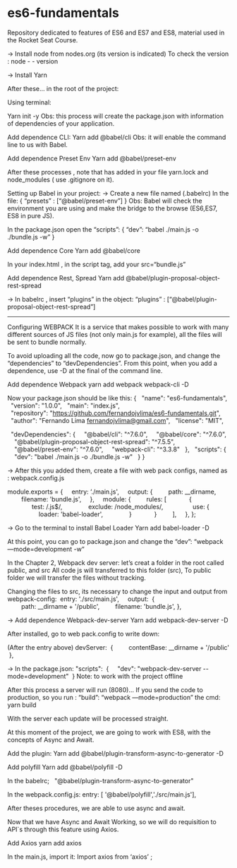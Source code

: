 # es6-fundamentals
Repository dedicated to features of ES6 and ES7 and ES8, material used in the Rocket Seat Course.

-> Install node from nodes.org (its version is indicated)
To check the version : node  - - version

-> Install Yarn 

After these… in the root of the project:

Using terminal:

Yarn init -y
Obs: this process will create the package.json with information of dependencies of your application.

Add dependence CLI:
Yarn add @babel/cli
Obs: it will enable the command line to us with Babel.

Add dependence Preset Env
Yarn add @babel/preset-env

After these processes , note that has added in your file yarn.lock and node_modules ( use .gitignore on it).

Setting up Babel in your project:
-> Create a new file named (.babelrc)
In the file:
{
	“presets” : [“@babel/preset-env”]
}
Obs: Babel will check the environment you are using and make the bridge to the browse (ES6,ES7, ES8 in pure JS).

In the package.json open the “scripts”: 
{
	“dev”: “babel ./main.js -o ./bundle.js -w”
}

Add dependence Core
Yarn add @babel/core

In your index.html , in the script tag, add your src=“bundle.js”

Add dependence Rest, Spread
Yarn add @babel/plugin-proposal-object-rest-spread

-> In babelrc , insert “plugins” in the object:
“plugins” : [“@babel/plugin-proposal-object-rest-spread”]

*********
Configuring WEBPACK
It is a service that makes possible to work with many different sources of JS files (not only main.js for example), all the files will be sent to bundle normally.

To avoid uploading all the code, now go to package.json, and change the “dependencies” to “devDependencies”.
From this point, when you add a dependence, use -D at the final of the command line.

Add dependence Webpack
yarn add webpack webpack-cli -D

Now your package.json should be like this:
{
  "name": "es6-fundamentals",
  "version": "1.0.0",
  "main": "index.js",
  "repository": "https://github.com/fernandojvlima/es6-fundamentals.git",
  "author": "Fernando Lima <fernandojvlima@gmail.com>",
  "license": "MIT",

  "devDependencies": {
    "@babel/cli": "^7.6.0",
    "@babel/core": "^7.6.0",
    "@babel/plugin-proposal-object-rest-spread": "^7.5.5",
    "@babel/preset-env": "^7.6.0",
    "webpack-cli": "^3.3.8"
  },
  "scripts": {
    "dev": "babel ./main.js -o ./bundle.js -w"
  }
}


-> After this you added them, create a file with web pack configs, named as : webpack.config.js

module.exports = {
    entry: ‘./main.js',
    output: {
        path: __dirname,
        filename: 'bundle.js',
    },
    module: {
        rules: [
            {
              test: /\.js$/,
              exclude: /node_modules/,  
              use: {
                  loader: 'babel-loader',
              }
            }
        ],
    },
};

-> Go to the terminal to install Babel Loader
Yarn add babel-loader -D

At this point, you can go to package.json  and change the “dev”: “webpack —mode=development -w“

In the Chapter 2, Webpack dev server: let’s creat a folder in the root called public, and src 
All code  js will transferred to this folder (src), 
To public folder we will transfer the files without tracking.

Changing the files to src, its necessary to change the input and output from  webpack-config:
 entry: './src/main.js',
    output: 
{
        path: __dirname + '/public',
        filename: 'bundle.js',
},

-> Add dependence Webpack-dev-server
Yarn add webpack-dev-server -D  

After installed, go to web pack.config to write down:

(After the entry above)
devServer: 
{
        contentBase: __dirname + '/public'
 },

-> In the package.json:
"scripts": 
{
    "dev": "webpack-dev-server --mode=development"
 }
Note: to work with the project offline

After this process a server will run (8080)…
 If you send the code to production, so you run :
“build”: “webpack —mode=production”
the cmd: yarn build 

With the server each update will be processed straight.

At this moment of the project, we are going to work with ES8, with the concepts of Async and Await.


Add the plugin:
Yarn add @babel/plugin-transform-async-to-generator -D

Add polyfill
Yarn add @babel/polyfill -D

In the babelrc;
  "@babel/plugin-transform-async-to-generator"

In the webpack.config.js:
entry: [ '@babel/polyfill','./src/main.js'],

After theses procedures, we are able to use async and await.

Now that we have Async and Await Working, so we will do requisition to API`s through this feature using Axios.

Add Axios
yarn add axios 

In the main.js, import it:
Import axios from ‘axios’ ;






